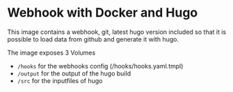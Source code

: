 # Webhook with Docker and Hugo

This image contains a webhook, git, latest hugo version included so that it is possible to load data from github and generate it with hugo.

The image exposes 3 Volumes 
* `/hooks` for the webhooks config (/hooks/hooks.yaml.tmpl)
* `/output` for the output of the hugo build
* `/src` for the inputfiles of hugo



